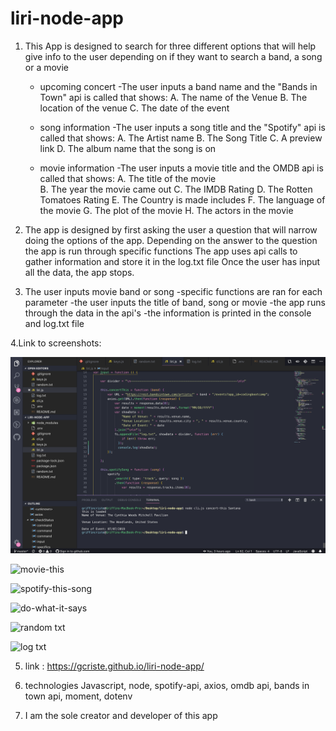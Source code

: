 # liri-node-app

1. This App is designed to search for three different options that will help give info to the user depending on if they want to search a band, a song or a movie
    * upcoming concert
        -The user inputs a band name and the "Bands in Town" api is called that shows:
            A. The name of the Venue 
            B. The location of the venue
            C. The date of the event

    * song information
        -The user inputs a song title and the "Spotify" api is called that shows: 
            A. The Artist name
            B. The Song Title
            C. A preview link
            D. The album name that the song is on

    * movie information
        -The user inputs a movie title and the OMDB api is called that shows: 
            A. The title of the movie   
            B. The year the movie came out
            C. The IMDB Rating
            D. The Rotten Tomatoes Rating
            E. The Country is made includes
            F. The language of the movie
            G. The plot of the movie
            H. The actors in the movie

2. The app is designed by first asking the user a question that will narrow doing the options of the app.
Depending on the answer to the question the app is run through specific functions
The app uses api calls to gather information and store it in the log.txt file
Once the user has input all the data, the app stops.

3. The user inputs movie band or song
    -specific functions are ran for each parameter
    -the user inputs the title of band, song or movie
    -the app runs through the data in the api's
    -the information is printed in the console and log.txt file

4.Link to screenshots: 

![concert-this](images/Screenshot1.png)

![movie-this](/Users/griffincriste/Desktop/liri-node-app/images/Screenshot2.png)

![spotify-this-song](/Users/griffincriste/Desktop/liri-node-app/images/Screenshot3.png)

![do-what-it-says](/Users/griffincriste/Desktop/liri-node-app/images/screenshot4.png)

![random txt](/Users/griffincriste/Desktop/liri-node-app/images/screenshot5.png)

![log txt](/Users/griffincriste/Desktop/liri-node-app/images/screenshot6.png)




5. link : https://gcriste.github.io/liri-node-app/



6. technologies
    Javascript, node, spotify-api, axios, omdb api, bands in town api, moment, dotenv


7. I am  the sole creator and developer of this app